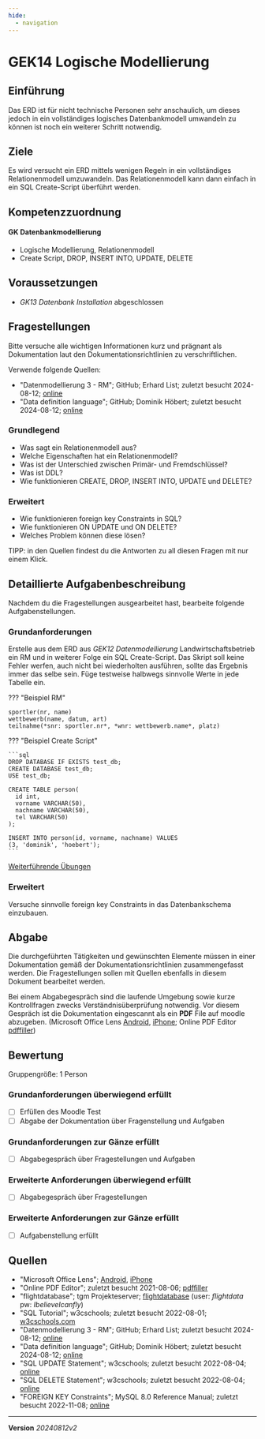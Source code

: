 ```yaml
---
hide:
  - navigation
---
```


# GEK14 Logische Modellierung

## Einführung

Das ERD ist für nicht technische Personen sehr anschaulich, um dieses jedoch in ein vollständiges logisches Datenbankmodell umwandeln zu können ist noch ein weiterer Schritt notwendig.

## Ziele

Es wird versucht ein ERD mittels wenigen Regeln in ein vollständiges Relationenmodell umzuwandeln. Das Relationenmodell kann dann einfach in ein SQL Create-Script überführt werden.


## Kompetenzzuordnung

#### GK Datenbankmodellierung

* Logische Modellierung, Relationenmodell 
* Create Script, DROP, INSERT INTO, UPDATE, DELETE

## Voraussetzungen

* *GK13 Datenbank Installation* abgeschlossen

## Fragestellungen

Bitte versuche alle wichtigen Informationen kurz und prägnant als Dokumentation laut den Dokumentationsrichtlinien zu verschriftlichen.

Verwende folgende Quellen:

* "Datenmodellierung 3 - RM"; GitHub; Erhard List; zuletzt besucht 2024-08-12; [online](https://github.com/TGM-HIT/insy-exercises/blob/main/docs/1.Semester/14_Logische_Modellierung/Datenmodellierung%203%20-%20RM.pdf)
* "Data definition language"; GitHub; Dominik Höbert; zuletzt besucht 2024-08-12; [online](https://github.com/TGM-HIT/insy-exercises/blob/main/docs/1.Semester/14_Logische_Modellierung/Data%20definition%20language.pdf)

### Grundlegend

* Was sagt ein Relationenmodell aus?
* Welche Eigenschaften hat ein Relationenmodell?
* Was ist der Unterschied zwischen Primär- und Fremdschlüssel?
* Was ist DDL?
* Wie funktionieren CREATE, DROP, INSERT INTO, UPDATE und DELETE?

### Erweitert

* Wie funktionieren foreign key Constraints in SQL?
* Wie funktionieren ON UPDATE und ON DELETE?
* Welches Problem können diese lösen?

TIPP: in den Quellen findest du die Antworten zu all diesen Fragen mit nur einem Klick.

## Detaillierte Aufgabenbeschreibung

Nachdem du die Fragestellungen ausgearbeitet hast, bearbeite folgende Aufgabenstellungen.

### Grundanforderungen

Erstelle aus dem ERD aus *GEK12 Datenmodellierung* Landwirtschaftsbetrieb ein RM und in weiterer Folge ein SQL Create-Script. Das Skript soll keine Fehler werfen, auch nicht bei wiederholten ausführen, sollte das Ergebnis immer das selbe sein. Füge testweise halbwegs sinnvolle Werte in jede Tabelle ein.

??? "Beispiel RM"

    sportler(nr, name)  
    wettbewerb(name, datum, art)  
    teilnahme(*snr: sportler.nr*, *wnr: wettbewerb.name*, platz)

??? "Beispiel Create Script"

    ```sql
    DROP DATABASE IF EXISTS test_db;
    CREATE DATABASE test_db;
    USE test_db;
    
    CREATE TABLE person(
      id int,
      vorname VARCHAR(50),
      nachname VARCHAR(50),
      tel VARCHAR(50)
    );
    
    INSERT INTO person(id, vorname, nachname) VALUES
    (3, 'dominik', 'hoebert');
    ```

<a href="https://github.com/TGM-HIT/insy-exercises/tree/main/docs/1.Semester/14_Logische_Modellierung/exercises" target="_blank">Weiterführende Übungen</a>


### Erweitert

Versuche sinnvolle foreign key Constraints in das Datenbankschema einzubauen.

## Abgabe
Die durchgeführten Tätigkeiten und gewünschten Elemente müssen in einer Dokumentation gemäß der Dokumentationsrichtlinien zusammengefasst werden. Die Fragestellungen sollen mit Quellen ebenfalls in diesem Dokument bearbeitet werden.

Bei einem Abgabegespräch sind die laufende Umgebung sowie kurze Kontrollfragen zwecks Verständnisüberprüfung notwendig. Vor diesem Gespräch ist die Dokumentation eingescannt als ein **PDF** File auf moodle abzugeben. (Microsoft Office Lens [Android](https://play.google.com/store/apps/details?id=com.microsoft.office.officelens&hl=de_AT&gl=US), [iPhone](https://apps.apple.com/at/app/microsoft-office-lens-pdf-scan/id975925059); Online PDF Editor [pdffiller](https://www.pdffiller.com/de/))

## Bewertung
Gruppengröße: 1 Person
### Grundanforderungen **überwiegend erfüllt**
- [ ] Erfüllen des Moodle Test
- [ ] Abgabe der Dokumentation über Fragenstellung und Aufgaben
### Grundanforderungen **zur Gänze erfüllt**
- [ ] Abgabegespräch über Fragestellungen und Aufgaben
### Erweiterte Anforderungen **überwiegend erfüllt**

- [ ] Abgabegespräch über Fragestellungen

### Erweiterte Anforderungen **zur Gänze erfüllt**

- [ ] Aufgabenstellung erfüllt

## Quellen
* "Microsoft Office Lens";  [Android](https://play.google.com/store/apps/details?id=com.microsoft.office.officelens&hl=de_AT&gl=US), [iPhone](https://apps.apple.com/at/app/microsoft-office-lens-pdf-scan/id975925059)
* "Online PDF Editor"; zuletzt besucht 2021-08-06; [pdffiller](https://www.pdffiller.com/de/)
* "flightdatabase"; tgm Projekteserver; [flightdatabase](https://projekte.tgm.ac.at/phpmyadmin/index.php) (user: *flightdata* pw: *IbelieveIcanfly*)
* "SQL Tutorial"; w3cschools; zuletzt besucht 2022-08-01; [w3cschools.com](https://www.w3schools.com/sql/)
* "Datenmodellierung 3 - RM"; GitHub; Erhard List; zuletzt besucht 2024-08-12; [online](https://github.com/TGM-HIT/insy-exercises/blob/main/docs/1.Semester/14_Logische_Modellierung/Datenmodellierung%203%20-%20RM.pdf)
* "Data definition language"; GitHub; Dominik Höbert; zuletzt besucht 2024-08-12; [online](https://github.com/TGM-HIT/insy-exercises/blob/main/docs/1.Semester/14_Logische_Modellierung/Data%20definition%20language.pdf)
* "SQL UPDATE Statement"; w3cschools; zuletzt besucht 2022-08-04; [online](https://www.w3schools.com/sql/sql_update.asp)
* "SQL DELETE Statement"; w3cschools; zuletzt besucht 2022-08-04; [online](https://www.w3schools.com/sql/sql_delete.asp)
* "FOREIGN KEY Constraints"; MySQL 8.0 Reference Manual; zuletzt besucht 2022-11-08; [online](https://dev.mysql.com/doc/refman/8.0/en/create-table-foreign-keys.html)

---
**Version** *20240812v2*